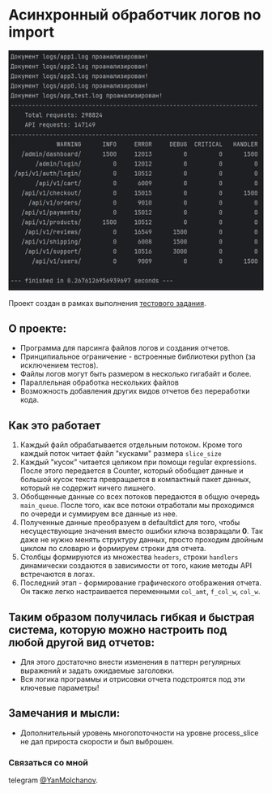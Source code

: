 # Асинхронный обработчик логов no import

![img.png](img.png)

Проект создан в рамках выполнения
[тестового задания](https://docs.google.com/document/d/1JbnXWtv85z96jxBKLpIxmxfdZt6G6xOyti9AWlNPt1A/edit?tab=t.0#heading=h.ge2y49g7qwcb).

## О проекте: 
- Программа для парсинга файлов логов и создания отчетов.
- Принципиальное ограничение - встроенные библиотеки python (за исключением тестов).
- Файлы логов могут быть размером в несколько гигабайт и более.
- Параллельная обработка нескольких файлов
- Возможность добавления других видов отчетов без переработки кода.

## Как это работает
1. Каждый файл обрабатывается отдельным потоком. Кроме того каждый поток читает файл "кусками" размера `slice_size`
2. Каждый "кусок" читается целиком при помощи regular expressions. После этого передается в Counter, который обобщает данные и большой кусок текста превращается в компактный пакет данных, который не содержит ничего лишнего.
3. Обобщенные данные со всех потоков передаются в общую очередь `main_queue`. После того, как все потоки отработали мы проходимся по очереди и суммируем все данные из нее.
4. Полученные данные преобразуем в defaultdict для того, чтобы несуществующие значения вместо ошибки ключа возвращали **0**. Так даже не нужно менять структуру данных, просто проходим двойным циклом по словарю и формируем строки для отчета.
5. Столбцы формируются из множества `headers`, строки `handlers` динамически создаются в зависимости от того, какие методы API встречаются в логах.
6. Последний этап - формирование графического отображения отчета. Он также легко настраивается переменными `col_amt`, `f_col_w`, `col_w`.

## Таким образом получилась гибкая и быстрая система, которую можно настроить под любой другой вид отчетов:
- Для этого достаточно внести изменения в паттерн регулярных выражений и задать ожидаемые заголовки.
- Вся логика программы и отрисовки отчета подстроятся под эти ключевые параметры!

## Замечания и мысли:
- Дополнительный уровень многопоточности на уровне process_slice не дал прироста скорости и был выброшен.

### Связаться со мной
telegram [@YanMolchanov](https://t.me/YanMolchanov).

